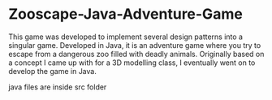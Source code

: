 # Zooscape-Java-Adventure-Game
This game was developed to implement several design patterns into a singular game. Developed in Java, it is an adventure game where you try to escape from a dangerous zoo filled with deadly animals. Originally based on a concept I came up with for a 3D modelling class, I eventually went on to develop the game in Java.

java files are inside src folder
